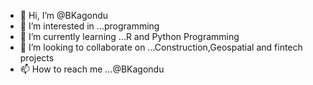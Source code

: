 - 👋 Hi, I’m @BKagondu
- 👀 I’m interested in ...programming
- 🌱 I’m currently learning ...R and Python Programming
- 💞️ I’m looking to collaborate on ...Construction,Geospatial and fintech projects
- 📫 How to reach me ...@BKagondu

<!---
BKagondu/BKagondu is a ✨ special ✨ repository because its `README.md` (this file) appears on your GitHub profile.
You can click the Preview link to take a look at your changes.
--->
